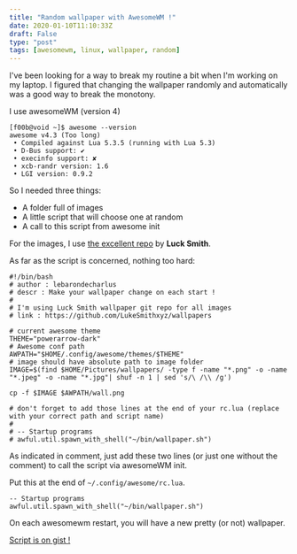 ```yaml
---
title: "Random wallpaper with AwesomeWM !"
date: 2020-01-10T11:10:33Z
draft: False
type: "post"
tags: [awesomewm, linux, wallpaper, random]
---
```


I've been looking for a way to break my routine a bit when I'm working on my laptop. I figured that changing the wallpaper randomly and automatically was a good way to break the monotony.

I use awesomeWM (version 4)
```
[f00b@void ~]$ awesome --version
awesome v4.3 (Too long)
 • Compiled against Lua 5.3.5 (running with Lua 5.3)
 • D-Bus support: ✔
 • execinfo support: ✘
 • xcb-randr version: 1.6
 • LGI version: 0.9.2
```

So I needed three things:

- A folder full of images
- A little script that will choose one at random
- A call to this script from awesome init

For the images, I use [the excellent repo](https://github.com/LukeSmithxyz/wallpapers) by **Luck Smith**.

As far as the script is concerned, nothing too hard:
```
#!/bin/bash
# author : lebarondecharlus
# descr : Make your wallpaper change on each start !
#
# I'm using Luck Smith wallpaper git repo for all images
# link : https://github.com/LukeSmithxyz/wallpapers

# current awesome theme
THEME="powerarrow-dark"
# Awesome conf path
AWPATH="$HOME/.config/awesome/themes/$THEME"
# image should have absolute path to image folder
IMAGE=$(find $HOME/Pictures/wallpapers/ -type f -name "*.png" -o -name "*.jpeg" -o -name "*.jpg"| shuf -n 1 | sed 's/\ /\\ /g')

cp -f $IMAGE $AWPATH/wall.png

# don't forget to add those lines at the end of your rc.lua (replace with your correct path and script name)
#
# -- Startup programs
# awful.util.spawn_with_shell("~/bin/wallpaper.sh")
```

As indicated in comment, just add these two lines (or just one without the comment) to call the script via awesomeWM init.

Put this at the end of `~/.config/awesome/rc.lua`.
```
-- Startup programs
awful.util.spawn_with_shell("~/bin/wallpaper.sh")
```

On each awesomewm restart, you will have a new pretty (or not) wallpaper.

[Script is on gist !](https://gist.github.com/lebarondecharlus/785796c5e4e37a4d759f0f8c89c41f0e)
